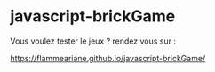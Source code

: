 # javascript-brickGame

Vous voulez tester le jeux ? rendez vous sur : 

https://flammeariane.github.io/javascript-brickGame/
